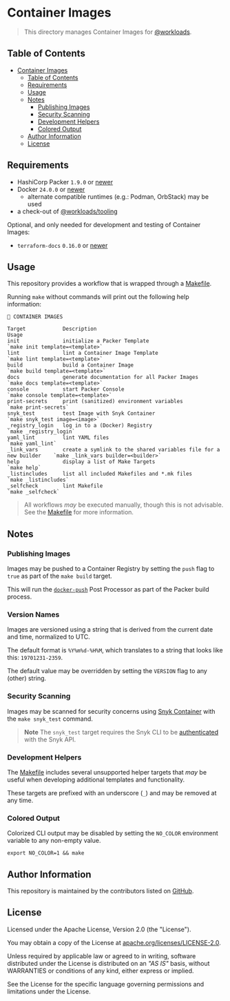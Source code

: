 # Container Images

> This directory manages Container Images for [@workloads](https://github.com/workloads).

## Table of Contents

<!-- TOC -->
* [Container Images](#container-images)
  * [Table of Contents](#table-of-contents)
  * [Requirements](#requirements)
  * [Usage](#usage)
  * [Notes](#notes)
    * [Publishing Images](#publishing-images)
    * [Security Scanning](#security-scanning)
    * [Development Helpers](#development-helpers)
    * [Colored Output](#colored-output)
  * [Author Information](#author-information)
  * [License](#license)
<!-- TOC -->

## Requirements

- HashiCorp Packer `1.9.0` or [newer](https://developer.hashicorp.com/packer/downloads)
- Docker `24.0.0` or [newer](https://www.docker.com/products/docker-desktop/)
  - alternate compatible runtimes (e.g.: Podman, OrbStack) may be used
- a check-out of [@workloads/tooling](https://github.com/workloads/tooling)

Optional, and only needed for development and testing of Container Images:

- `terraform-docs` `0.16.0` or [newer](https://terraform-docs.io/user-guide/installation/)

## Usage

This repository provides a workflow that is wrapped through a [Makefile](./Makefile).

Running `make` without commands will print out the following help information:

```text
🐳 CONTAINER IMAGES

Target            Description                                     Usage
init              initialize a Packer Template                                       `make init template=<template>`
lint              lint a Container Image Template                                    `make lint template=<template>`
build             build a Container Image                                            `make build template=<template>`
docs              generate documentation for all Packer Images                       `make docs template=<template>`
console           start Packer Console                                               `make console template=<template>`
print-secrets     print (sanitized) environment variables                            `make print-secrets`
snyk_test         test Image with Snyk Container                                     `make snyk_test image=<image>`
_registry_login   log in to a (Docker) Registry                                      `make _registry_login`
yaml_lint         lint YAML files                                                    `make yaml_lint`
_link_vars        create a symlink to the shared variables file for a new builder    `make _link_vars builder=<builder>`
help              display a list of Make Targets                                     `make help`
_listincludes     list all included Makefiles and *.mk files                         `make _listincludes`
_selfcheck        lint Makefile                                                      `make _selfcheck`
```

> All workflows _may_ be executed manually, though this is not advisable. See the [Makefile](./Makefile) for more information.

## Notes

### Publishing Images

Images may be pushed to a Container Registry by setting the `push` flag to `true` as part of the `make build` target.

This will run the [`docker-push`](https://developer.hashicorp.com/packer/plugins/post-processors/docker/docker-push) Post Processor as part of the Packer build process.

### Version Names

Images are versioned using a string that is derived from the current date and time, normalized to UTC.

The default format is `%Y%m%d-%H%M`, which translates to a string that looks like this: `19701231-2359`.

The default value may be overridden by setting the `VERSION` flag to any (other) string.

### Security Scanning

Images may be scanned for security concerns using [Snyk Container](https://snyk.io/product/container-vulnerability-management/) with the `make snyk_test` command.

> **Note**
> The `snyk_test` target requires the Snyk CLI to be [authenticated](https://docs.snyk.io/snyk-cli/authenticate-the-cli-with-your-account) with the Snyk API.

### Development Helpers

The [Makefile](./Makefile) includes several unsupported helper targets that _may_ be useful when developing additional templates and functionality.

These targets are prefixed with an underscore (`_`) and may be removed at any time.

### Colored Output

Colorized CLI output may be disabled by setting the `NO_COLOR` environment variable to any non-empty value.

```shell
export NO_COLOR=1 && make
```

## Author Information

This repository is maintained by the contributors listed on [GitHub](https://github.com/workloads/container-images/graphs/contributors).

## License

Licensed under the Apache License, Version 2.0 (the "License").

You may obtain a copy of the License at [apache.org/licenses/LICENSE-2.0](http://www.apache.org/licenses/LICENSE-2.0).

Unless required by applicable law or agreed to in writing, software distributed under the License is distributed on an _"AS IS"_ basis, without WARRANTIES or conditions of any kind, either express or implied.

See the License for the specific language governing permissions and limitations under the License.
